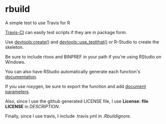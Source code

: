 # rbuild
A simple test to use Travis for R

[Travis-CI](https://travis-ci.org) can easily test scripts if they are in package form.

Use [devtools:create()](http://r-pkgs.had.co.nz/description.html) and [devtools::use_testthat()](http://r-pkgs.had.co.nz/tests.html) or R-Studio to create the skeleton.

Be sure to include rtoos and BINPREF in your path if you're using RStudio on Windows.

You can also have RStudio automatically generate each function's [documentation](https://support.rstudio.com/hc/en-us/articles/200532317-Writing-Package-Documentation).

If you use roxygen, be sure to export the function and add [document parameters](http://kbroman.org/pkg_primer/pages/docs.html).

Also, since I use the github generated LICENSE file, I use **License: file LICENSE** in *DESCRIPTION*.

Finally, since I use travis, I include .travis.yml in *.Rbuildignore*.